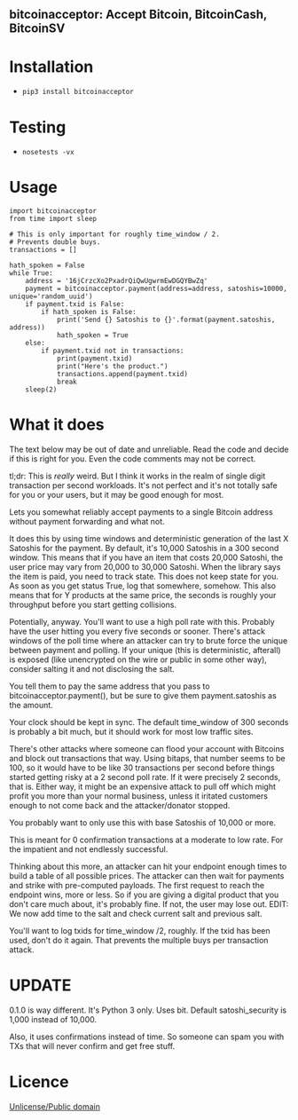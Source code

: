 ## bitcoinacceptor: Accept Bitcoin, BitcoinCash, BitcoinSV

# Installation

* `pip3 install bitcoinacceptor`

# Testing

* `nosetests -vx`

# Usage

```
import bitcoinacceptor
from time import sleep

# This is only important for roughly time_window / 2.
# Prevents double buys.
transactions = []

hath_spoken = False
while True:
    address = '16jCrzcXo2PxadrQiQwUgwrmEwDGQYBwZq'
    payment = bitcoinacceptor.payment(address=address, satoshis=10000, unique='random_uuid')
    if payment.txid is False:
        if hath_spoken is False:
            print('Send {} Satoshis to {}'.format(payment.satoshis, address))
            hath_spoken = True
    else:
        if payment.txid not in transactions:
            print(payment.txid)
            print("Here's the product.")
            transactions.append(payment.txid)
            break
    sleep(2)
```

# What it does

The text below may be out of date and unreliable. Read the code and decide if this is right for you. Even the code comments may not be correct.

tl;dr: This is *really* weird. But I think it works in the realm of single digit transaction per second workloads. It's not perfect and it's not totally safe for you or your users, but it may be good enough for most.

Lets you somewhat reliably accept payments to a single Bitcoin address without payment forwarding and what not.

It does this by using time windows and deterministic generation of the last X Satoshis for the payment. By default, it's 10,000 Satoshis in a 300 second window. This means that if you have an item that costs 20,000 Satoshi, the user price may vary from 20,000 to 30,000 Satoshi. When the library says the item is paid, you need to track state. This does not keep state for you. As soon as you get status True, log that somewhere, somehow. This also means that for Y products at the same price, the seconds is roughly your throughput before you start getting collisions.

Potentially, anyway. You'll want to use a high poll rate with this. Probably have the user hitting you every five seconds or sooner. There's attack windows of the poll time where an attacker can try to brute force the unique between payment and polling. If your unique (this is deterministic, afterall) is exposed (like unencrypted on the wire or public in some other way), consider salting it and not disclosing the salt.

You tell them to pay the same address that you pass to bitcoinacceptor.payment(), but be sure to give them payment.satoshis as the amount.

Your clock should be kept in sync. The default time_window of 300 seconds is probably a bit much, but it should work for most low traffic sites.

There's other attacks where someone can flood your account with Bitcoins and block out transactions that way. Using bitaps, that number seems to be 100, so it would have to be like 30 transactions per second before things started getting risky at a 2 second poll rate. If it were precisely 2 seconds, that is. Either way, it might be an expensive attack to pull off which might profit you more than your normal business, unless it iritated customers enough to not come back and the attacker/donator stopped.

You probably want to only use this with base Satoshis of 10,000 or more.

This is meant for 0 confirmation transactions at a moderate to low rate. For the impatient and not endlessly successful.

Thinking about this more, an attacker can hit your endpoint enough times to build a table of all possible prices. The attacker can then wait for payments and strike with pre-computed payloads. The first request to reach the endpoint wins, more or less. So if you are giving a digital product that you don't care much about, it's probably fine. If not, the user may lose out. EDIT: We now add time to the salt and check current salt and previous salt.

You'll want to log txids for time_window /2, roughly. If the txid has been used, don't do it again. That prevents the multiple buys per transaction attack.

# UPDATE

0.1.0 is way different. It's Python 3 only. Uses bit. Default satoshi_security is 1,000 instead of 10,000.

Also, it uses confirmations instead of time. So someone can spam you with TXs that will never confirm and get free stuff.

# Licence

[Unlicense/Public domain](LICENSE.txt)
